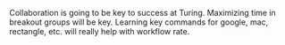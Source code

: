 Collaboration is going to be key to success at Turing. Maximizing time in breakout groups will be key.
Learning key commands for google, mac, rectangle, etc. will really help with workflow rate. 
